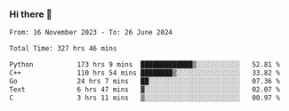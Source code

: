 ### Hi there 👋

<!--
**floyiac/floyiac** is a ✨ _special_ ✨ repository because its `README.md` (this file) appears on your GitHub profile.

Here are some ideas to get you started:

- 🔭 I’m currently working on ...
- 🌱 I’m currently learning ...
- 👯 I’m looking to collaborate on ...
- 🤔 I’m looking for help with ...
- 💬 Ask me about ...
- 📫 How to reach me: ...
- 😄 Pronouns: ...
- ⚡ Fun fact: ...
-->

<!--START_SECTION:waka-->

```txt
From: 16 November 2023 - To: 26 June 2024

Total Time: 327 hrs 46 mins

Python           173 hrs 9 mins  █████████████▒░░░░░░░░░░░   52.81 %
C++              110 hrs 54 mins ████████▒░░░░░░░░░░░░░░░░   33.82 %
Go               24 hrs 7 mins   ██░░░░░░░░░░░░░░░░░░░░░░░   07.36 %
Text             6 hrs 47 mins   ▓░░░░░░░░░░░░░░░░░░░░░░░░   02.07 %
C                3 hrs 11 mins   ▒░░░░░░░░░░░░░░░░░░░░░░░░   00.97 %
```

<!--END_SECTION:waka-->
